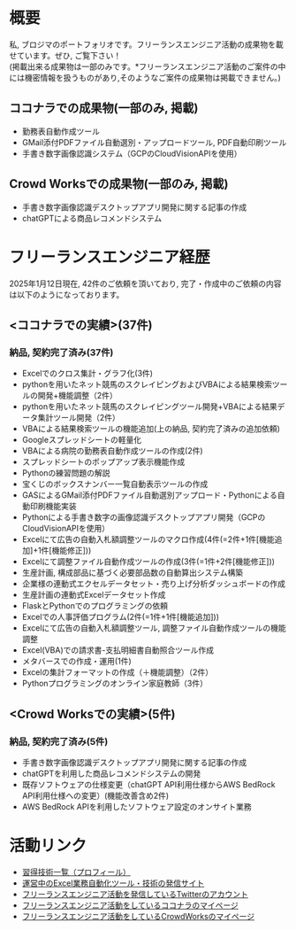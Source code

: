 # 概要
私, ブロジマのポートフォリオです。フリーランスエンジニア活動の成果物を載せています。ぜひ, ご覧下さい！
<br>(掲載出来る成果物は一部のみです。*フリーランスエンジニア活動のご案件の中には機密情報を扱うものがあり,そのようなご案件の成果物は掲載できません。)

## ココナラでの成果物(一部のみ, 掲載)
+ 勤務表自動作成ツール
+ GMail添付PDFファイル自動選別・アップロードツール, PDF自動印刷ツール
+ 手書き数字画像認識システム（GCPのCloudVisionAPIを使用）

## Crowd Worksでの成果物(一部のみ, 掲載)
+ 手書き数字画像認識デスクトップアプリ開発に関する記事の作成
+ chatGPTによる商品レコメンドシステム

# フリーランスエンジニア経歴
2025年1月12日現在, 42件のご依頼を頂いており, 完了・作成中のご依頼の内容は以下のようになっております。

## <ココナラでの実績>(37件)
### 納品, 契約完了済み(37件)
+ Excelでのクロス集計・グラフ化(3件)
+ pythonを用いたネット競馬のスクレイピングおよびVBAによる結果検索ツールの開発+機能調整（2件）
+ pythonを用いたネット競馬のスクレイピングツール開発+VBAによる結果データ集計ツール開発（2件）
+ VBAによる結果検索ツールの機能追加(上の納品, 契約完了済みの追加依頼)
+ Googleスプレッドシートの軽量化
+ VBAによる病院の勤務表自動作成ツールの作成(2件)
+ スプレッドシートのポップアップ表示機能作成
+ Pythonの練習問題の解説
+ 宝くじのボックスナンバー一覧自動表示ツールの作成
+ GASによるGMail添付PDFファイル自動選別アップロード・Pythonによる自動印刷機能実装
+ Pythonによる手書き数字の画像認識デスクトップアプリ開発（GCPのCloudVisionAPIを使用）
+ Excelにて広告の自動入札額調整ツールのマクロ作成(4件(=2件+1件[機能追加]+1件[機能修正]))
+ Excelにて調整ファイル自動作成ツールの作成(3件(=1件+2件[機能修正]))
+ 生産計画, 構成部品に基づく必要部品数の自動算出システム構築
+ 企業様の連動式エクセルデータセット・売り上げ分析ダッシュボードの作成
+ 生産計画の連動式Excelデータセット作成
+ FlaskとPythonでのプログラミングの依頼
+ Excelでの人事評価プログラム(2件(=1件+1件[機能追加]))
+ Excelにて広告の自動入札額調整ツール, 調整ファイル自動作成ツールの機能調整
+ Excel(VBA)での請求書-支払明細書自動照合ツール作成
+ メタバースでの作成・運用(1件)
+ Excelの集計フォーマットの作成（＋機能調整）（2件）
+ Pythonプログラミングのオンライン家庭教師（3件）

## <Crowd Worksでの実績>(5件)
### 納品, 契約完了済み(5件)
+ 手書き数字画像認識デスクトップアプリ開発に関する記事の作成
+ chatGPTを利用した商品レコメンドシステムの開発
+ 既存ソフトウェアの仕様変更（chatGPT API利用仕様からAWS BedRock API利用仕様への変更）(機能改善含め2件)
+ AWS BedRock APIを利用したソフトウェア設定のオンサイト業務

# 活動リンク
+ [習得技術一覧（プロフィール）](https://excel-program.com/profile/)
+ [運営中のExcel業務自動化ツール・技術の発信サイト](https://excel-program.com/)
+ [フリーランスエンジニア活動を発信しているTwitterのアカウント](https://twitter.com/fish_burozimapy)
+ [フリーランスエンジニア活動をしているココナラのマイページ](https://coconala.com/users/3423350)
+ [フリーランスエンジニア活動をしているCrowdWorksのマイページ](https://crowdworks.jp/public/employees/5066395)
